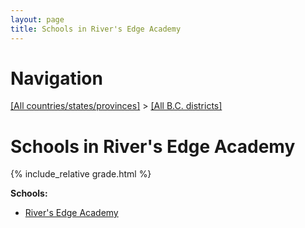 ```yaml
---
layout: page
title: Schools in River's Edge Academy
---
```

# Navigation

[[All countries/states/provinces]](../..) > [[All B.C. districts]](..)

# Schools in River's Edge Academy

{% include_relative grade.html %}

**Schools:**

- [River's Edge Academy](River's_Edge_Academy.md)
